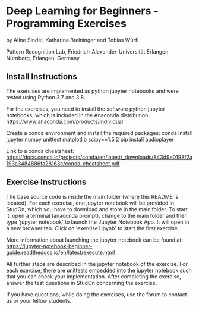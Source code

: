 # Deep Learning for Beginners - Programming Exercises

by Aline Sindel, Katharina Breininger and Tobias Würfl

Pattern Recognition Lab, Friedrich-Alexander-Universität Erlangen-Nürnberg, Erlangen, Germany

## Install Instructions

The exercises are implemented as python jupyter notebooks and were tested using Python 3.7 and 3.8.

For the exercises, you need to install the software python jupyter notebooks, which is included in the Anaconda distribution: https://www.anaconda.com/products/individual

Create a conda environment and install the required packages:
conda install
jupyter
numpy
unittest
matplotlib
scipy==1.5.2
pip install
audioplayer

Link to a conda cheatsheet: https://docs.conda.io/projects/conda/en/latest/_downloads/843d9e0198f2a193a3484886fa28163c/conda-cheatsheet.pdf

## Exercise Instructions

The base source code is inside the main folder (where this README is located).
For each exercise, one jupyter notebook will be provided in StudOn, which you have to download and store in the main folder.
To start it, open a terminal (anaconda prompt), change to the main folder and then type 'jupyter notebook' to launch the Jupyter Notebook App. It will open in a new browser tab.
Click on 'exercise1.ipynb' to start the first exercise.

More information about launching the jupyter notebook can be found at: 
https://jupyter-notebook-beginner-guide.readthedocs.io/en/latest/execute.html

All further steps are described in the jupyter notebook of the exercise. For each exercise, there are unittests embedded into the jupyter notebook such that you can check your implementation.
After completing the exercise, answer the test questions in StudOn concerning the exercise.

If you have questions, while doing the exercises, use the forum to contact us or your fellow students.